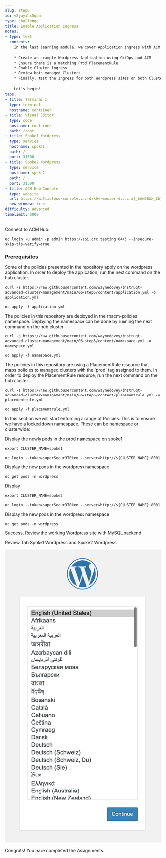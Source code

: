 ```yaml
---
slug: step6
id: v2juyihs5qbn
type: challenge
title: Enable Application Ingress
notes:
- type: text
  contents: |-
    In the last learning module, we cover Application Ingress with ACM and the following Concepts:

    * Create an example Wordpress Application using GitOps and ACM
    * Ensure there is a matching Prod PlacementRule
    * Enable Cluster Ingress
    * Review both managed Clusters
    * Finally, test the Ingress for both Wordpress sites on both Clusters

    Let's begin!
tabs:
- title: Terminal 1
  type: terminal
  hostname: container
- title: Visual Editor
  type: code
  hostname: container
  path: /root
- title: Spoke1 Wordpress
  type: service
  hostname: spoke1
  path: /
  port: 31500
- title: Spoke2 Wordpress
  type: service
  hostname: spoke2
  path: /
  port: 31500
- title: ACM Hub Console
  type: website
  url: https://multicloud-console.crc-dzk9v-master-0.crc.${_SANDBOX_ID}.instruqt.io
  new_window: true
difficulty: advanced
timelimit: 6000
---
```

Connect to ACM Hub:

```
oc login -u admin -p admin https://api.crc.testing:6443 --insecure-skip-tls-verify=true
```

### Prerequisites

Some of the policies presented in the repository apply on the wordpress application. In order to deploy the application, run the next command on the hub cluster.

```
curl -s https://raw.githubusercontent.com/waynedovey/instruqt-advanced-cluster-management/main/06-step6/content/application.yml -o application.yml
```
```
oc apply -f application.yml
```

The policies in this repository are deployed in the rhacm-policies namespace. Deploying the namespace can be done by running the next command on the hub cluster.

```
curl -s https://raw.githubusercontent.com/waynedovey/instruqt-advanced-cluster-management/main/06-step6/content/namespace.yml -o namespace.yml
```
```
oc apply -f namespace.yml
```

The policies in this repository are using a PlacementRule resource that maps policies to managed clusters with the 'prod' tag assigned to them. In order to deploy the PlacementRule resource, run the next command on the hub cluster.

```
curl -s https://raw.githubusercontent.com/waynedovey/instruqt-advanced-cluster-management/main/06-step6/content/placementrule.yml -o placementrule.yml
```
```
oc apply -f placementrule.yml
```

In this section we will start enforcing a range of Policies. This is to ensure we have a locked down namespace.
These can be namespace or clusterwide:


Display the newly pods in the prod namespace on spoke1

```
export CLUSTER_NAME=spoke1
```
```
oc login --token=superSecur3T0ken --server=http://${CLUSTER_NAME}:8001
```

Display the new pods in the wordpress namespace
```
oc get pods -n wordpress
```

Display

```
export CLUSTER_NAME=spoke2
```
```
oc login --token=superSecur3T0ken --server=http://${CLUSTER_NAME}:8001
```

Display the new pods in the wordpress namespace
```
oc get pods -n wordpress
```

Success, Review the working Wordpress site with MySQL backend.

Review Tab Spoke1 Wordpress and Spoke2 Wordpress

![perspective-toggle](../assets/wordpress.png)

Congrats! You have completed the Assignments.
